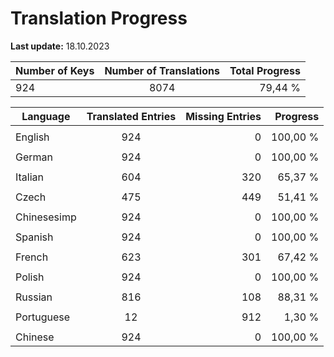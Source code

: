# Translation Progress
**Last update:** 18.10.2023

| Number of Keys | Number of Translations | Total Progress |
|----------|:-----------------:|--------:|
924 | 8074 | 79,44 % |

| Language | Translated Entries | Missing Entries | Progress |
|----------|:-----------------:|--------:|--------:|
| | | |
| English | 924 | 0 | 100,00 %
| | | |
| German | 924 | 0 | 100,00 %
| | | |
| Italian | 604 | 320 | 65,37 %
| | | |
| Czech | 475 | 449 | 51,41 %
| | | |
| Chinesesimp | 924 | 0 | 100,00 %
| | | |
| Spanish | 924 | 0 | 100,00 %
| | | |
| French | 623 | 301 | 67,42 %
| | | |
| Polish | 924 | 0 | 100,00 %
| | | |
| Russian | 816 | 108 | 88,31 %
| | | |
| Portuguese | 12 | 912 | 1,30 %
| | | |
| Chinese | 924 | 0 | 100,00 %
